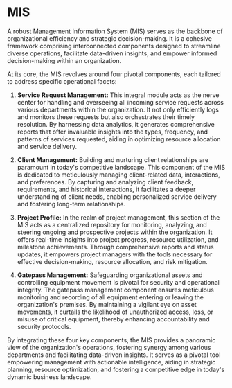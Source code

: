 # MIS
A robust Management Information System (MIS) serves as the backbone of organizational efficiency and strategic decision-making. It is a cohesive framework comprising interconnected components designed to streamline diverse operations, facilitate data-driven insights, and empower informed decision-making within an organization.

At its core, the MIS revolves around four pivotal components, each tailored to address specific operational facets:

1. **Service Request Management:** This integral module acts as the nerve center for handling and overseeing all incoming service requests across various departments within the organization. It not only efficiently logs and monitors these requests but also orchestrates their timely resolution. By harnessing data analytics, it generates comprehensive reports that offer invaluable insights into the types, frequency, and patterns of services requested, aiding in optimizing resource allocation and service delivery.

2. **Client Management:** Building and nurturing client relationships are paramount in today's competitive landscape. This component of the MIS is dedicated to meticulously managing client-related data, interactions, and preferences. By capturing and analyzing client feedback, requirements, and historical interactions, it facilitates a deeper understanding of client needs, enabling personalized service delivery and fostering long-term relationships.

3. **Project Profile:** In the realm of project management, this section of the MIS acts as a centralized repository for monitoring, analyzing, and steering ongoing and prospective projects within the organization. It offers real-time insights into project progress, resource utilization, and milestone achievements. Through comprehensive reports and status updates, it empowers project managers with the tools necessary for effective decision-making, resource allocation, and risk mitigation.

4. **Gatepass Management:** Safeguarding organizational assets and controlling equipment movement is pivotal for security and operational integrity. The gatepass management component ensures meticulous monitoring and recording of all equipment entering or leaving the organization's premises. By maintaining a vigilant eye on asset movements, it curtails the likelihood of unauthorized access, loss, or misuse of critical equipment, thereby enhancing accountability and security protocols.

By integrating these four key components, the MIS provides a panoramic view of the organization's operations, fostering synergy among various departments and facilitating data-driven insights. It serves as a pivotal tool empowering management with actionable intelligence, aiding in strategic planning, resource optimization, and fostering a competitive edge in today's dynamic business landscape.
